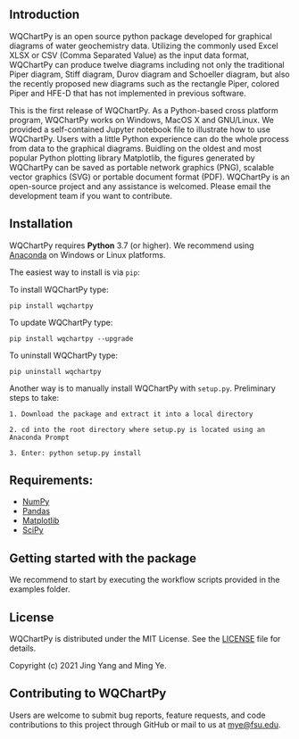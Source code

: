 
## Introduction

WQChartPy is an open source python package developed for graphical diagrams 
of water geochemistry data. Utilizing the commonly used Excel XLSX or 
CSV (Comma Separated Value) as the input data format, WQChartPy can produce 
twelve diagrams including not only the traditional Piper diagram, 
Stiff diagram, Durov diagram and Schoeller diagram, but also the recently 
proposed new diagrams such as the rectangle Piper, colored Piper and HFE-D 
that has not implemented in previous software. 

This is the first release of WQChartPy. As a Python-based cross platform 
program, WQChartPy works on Windows, MacOS X and GNU/Linux. We provided a 
self-contained Jupyter notebook file to illustrate how to use WQChartPy. 
Users with a little Python experience can do the whole process from data to 
the graphical diagrams. Buidling on the oldest and most popular Python 
plotting library Matplotlib, the figures generated by WQChartPy can be saved 
as portable network graphics (PNG), scalable vector graphics (SVG) or portable 
document format (PDF). WQChartPy is an open-source project and any
assistance is welcomed. Please email the development team if you want to
contribute.


## Installation

WQChartPy requires **Python** 3.7 (or higher). We recommend using [Anaconda](https://www.anaconda.com/) on Windows or Linux platforms. 

The easiest way to install is via `pip`:

To install WQChartPy type:

    pip install wqchartpy

To update WQChartPy type:

    pip install wqchartpy --upgrade

To uninstall WQChartPy type:

    pip uninstall wqchartpy
    
Another way is to manually install WQChartPy with `setup.py`. Preliminary steps to take:

    1. Download the package and extract it into a local directory

    2. cd into the root directory where setup.py is located using an Anaconda Prompt

    3. Enter: python setup.py install
    
## Requirements:

- [NumPy](https://www.numpy.org)
- [Pandas](https://pandas.pydata.org/)
- [Matplotlib](https://www.scipy.org/scipylib)
- [SciPy](https://salib.readthedocs.io/en/latest/)
    
## Getting started with the package

We recommend to start by executing the workflow scripts provided in the examples folder. 

## License

WQChartPy is distributed under the MIT License. See the [LICENSE](https://github.com/jyangfsu/WQChartPy/LICENSE) file for details.

Copyright (c) 2021 Jing Yang and Ming Ye.

## Contributing to WQChartPy

Users are welcome to submit bug reports, feature requests, and code contributions to this project through GitHub or mail to us at mye@fsu.edu.
